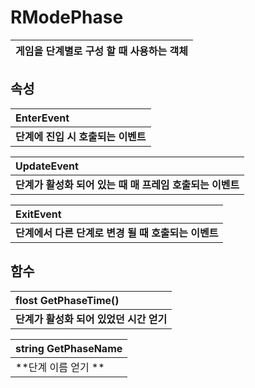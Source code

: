# **RModePhase**

| **게임을 단계별로 구성 할 때 사용하는 객체** |
| :--- |
## **속성**

| **EnterEvent** |
| :--- |
| **단계에 진입 시 호출되는 이벤트** |

| **UpdateEvent** |
| :--- |
| **단계가 활성화 되어 있는 때 매 프레임 호출되는 이벤트** |

| **ExitEvent** |
| :--- |
| **단계에서 다른 단계로 변경 될 때 호출되는 이벤트** |

## **함수**

| **flost GetPhaseTime()** |
| :--- |
| **단계가 활성화 되어 있었던 시간 얻기** |

| **string GetPhaseName** |
| :--- |
| **단계 이름 얻기 ** |


